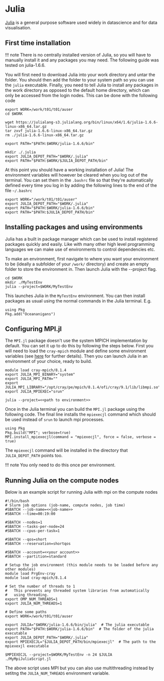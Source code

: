 # Julia

[Julia](https://julialang.org) is a general purpose software used widely
in datascience and for data visualisation.

## First time installation

!!! note
    There is no centrally installed version of Julia, so you will have to
    manually install it and any packages you may need. The following
    guide was tested on julia-1.6.6.

You will first need to download Julia into your work directory and untar the
folder. You should then add the folder to your system path so you can use the
`julia` executable. Finally, you need to tell Julia to install any packages in
the work directory as opposed to the default home directory,  which can only be
accessed from the login nodes. This can be done with the following code

```
export WORK=/work/t01/t01/auser
cd $WORK

wget https://julialang-s3.julialang.org/bin/linux/x64/1.6/julia-1.6.6-linux-x86_64.tar.gz
tar zxvf julia-1.6.6-linux-x86_64.tar.gz
rm ./julia-1.6.6-linux-x86_64.tar.gz

export PATH="$PATH:$WORK/julia-1.6.6/bin"

mkdir ./.julia
export JULIA_DEPOT_PATH="$WORK/.julia"
export PATH="$PATH:$WORK/$JULIA_DEPOT_PATH/bin"
```

At this point you should have a working installation of Julia! The environment
variables will however be cleared when you log out of the terminal. You can
set them in the `.bashrc` file so that they're automatically defined every time
you log in by adding the following lines to the end of the file `~/.bashrc`

```
export WORK="/work/t01/t01/auser"
export JULIA_DEPOT_PATH="$WORK/.julia"
export PATH="$PATH:$WORK/julia-1.6.6/bin"
export PATH="$PATH:$JULIA_DEPOT_PATH/bin"
```

## Installing packages and using environments
Julia has a built in package manager which can be used to install registered
packages quickly and easily. Like with many other high level programming
languages we can make use of environments to control dependencies etc.

To make an environment, first navigate to where you want your environment to be
(ideally a subfolder of your `/work/` directory) and create an empty folder to
store the environment in. Then launch Julia with the --project flag.
```
cd $WORK
mkdir ./MyTestEnv
julia --project=$WORK/MyTestEnv
```
This launches Julia in the `MyTestEnv` environment. You can then install
packages as usual using the normal commands in the Julia terminal. E.g.
```
using Pkg
Pkg.add("Oceananigans")
```

## Configuring MPI.jl
The `MPI.jl` package doesn't use the system MPICH implementation by default.
You can set it up to do this by following the steps below. First you will need
to load the `cray-mpich` module and define some environment variables (see [here](https://juliaparallel.org/MPI.jl/stable/configuration/)
for further details). Then you can launch Julia in an environment of your
choice, ready to build.
```
module load cray-mpich/8.1.4
export JULIA_MPI_BINARY="system"
export JULIA_MPI_PATH=""
export JULIA_MPI_LIBRARY="/opt/cray/pe/mpich/8.1.4/ofi/cray/9.1/lib/libmpi.so"
export JULIA_MPIEXEC="srun"

julia --project=<<path to environment>>
```
Once in the Julia terminal you can build the `MPI.jl` package using the
following code. The final line installs the `mpiexecjl` command which should
be used instead of `srun` to launch mpi processes.
```
using Pkg
Pkg.build("MPI"; verbose=true)
MPI.install_mpiexecjl(command = "mpiexecjl", force = false, verbose = true)
```
The `mpiexecjl` command will be installed in the directory that `JULIA_DEPOT_PATH`
points too.

!!! note
    You only need to do this once per environment.


## Running Julia on the compute nodes
Below is an example script for running Julia with mpi on the compute nodes

```
#!/bin/bash
# Slurm job options (job-name, compute nodes, job time)
#SBATCH --job-name=<<job-name>>
#SBATCH --time=00:19:00

#SBATCH --nodes=1
#SBATCH --tasks-per-node=24
#SBATCH --cpus-per-task=1

#SBATCH --qos=short
#SBATCH --reservation=shortqos

#SBATCH --account=<<your account>>
#SBATCH --partition=standard

# Setup the job environment (this module needs to be loaded before any other modules)
module load PrgEnv-cray
module load cray-mpich/8.1.4

# Set the number of threads to 1
#   This prevents any threaded system libraries from automatically
#   using threading.
export OMP_NUM_THREADS=1
export JULIA_NUM_THREADS=1

# Define some paths
export WORK=/work/t01/t01/auser

export JULIA="$WORK/julia-1.6.6/bin/julia"  # The julia executable
export PATH="$PATH:$WORK/julia-1.6.6/bin"  # The folder of the julia executable
export JULIA_DEPOT_PATH="$WORK/.julia"
export MPIEXECJL="$JULIA_DEPOT_PATH/bin/mpiexecjl"  # The path to the mpiexexjl executable

$MPIEXECJL --project=$WORK/MyTestEnv -n 24 $JULIA ./MyMpiJuliaScript.jl
```

The above script uses MPI but you can also use multithreading instead by setitng the `JULIA_NUM_THREADS`
environment variable.
